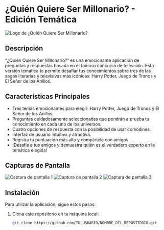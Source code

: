 # ¿Quién Quiere Ser Millonario? - Edición Temática

![Logo de ¿Quién Quiere Ser Millonario?](https://i.imgur.com/DvzOLz2.jpg)

## Descripción

"¿Quién Quiere Ser Millonario?" es una emocionante aplicación de preguntas y respuestas basada en el famoso concurso de televisión. Esta versión temática te permite desafiar tus conocimientos sobre tres de las sagas literarias y televisivas más icónicas: Harry Potter, Juego de Tronos y El Señor de los Anillos.

## Características Principales

- Tres temas emocionantes para elegir: Harry Potter, Juego de Tronos y El Señor de los Anillos.
- Preguntas cuidadosamente seleccionadas que pondrán a prueba tu conocimiento en cada uno de los universos.
- Cuatro opciones de respuesta con la posibilidad de usar comodines.
- Interfaz de usuario intuitiva y atractiva.
- Registra tu puntuación más alta y compártela con amigos.
- ¡Desafía a tus amigos y demuestra quién es el verdadero experto en la temática elegida!

## Capturas de Pantalla

![Captura de pantalla 1](URL_DE_LA_CAPTURA_DE_PANTALLA_1)
![Captura de pantalla 2](URL_DE_LA_CAPTURA_DE_PANTALLA_2)
![Captura de pantalla 3](URL_DE_LA_CAPTURA_DE_PANTALLA_3)

## Instalación

Para utilizar la aplicación, sigue estos pasos:

1. Clona este repositorio en tu máquina local:

   ```bash
   git clone https://github.com/TU_USUARIO/NOMBRE_DEL_REPOSITORIO.git
